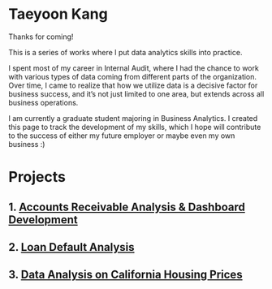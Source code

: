 # Taeyoon Kang

Thanks for coming!

This is a series of works where I put data analytics skills into practice. 

I spent most of my career in Internal Audit, where I had the chance to work with various types of data coming from different parts of the organization. Over time, I came to realize that how we utilize data is a decisive factor for business success, and it’s not just limited to one area, but extends across all business operations.

I am currently a graduate student majoring in Business Analytics. I created this page to track the development of my skills, which I hope will contribute to the success of either my future employer or maybe even my own business :)





# Projects
## 1. [Accounts Receivable Analysis & Dashboard Development](https://tykang0514.github.io/WorkNotes/AR/report/AR)
## 2. [Loan Default Analysis](https://tykang0514.github.io/WorkNotes/loanDefault/report/report)
## 3. [Data Analysis on California Housing Prices](https://tykang0514.github.io/WorkNotes/caliH/report/report)

